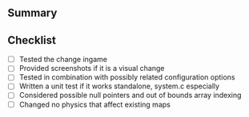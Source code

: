 ## Summary

<!-- What is the motivation for the changes of this pull request -->

## Checklist

- [ ] Tested the change ingame
- [ ] Provided screenshots if it is a visual change
- [ ] Tested in combination with possibly related configuration options
- [ ] Written a unit test if it works standalone, system.c especially
- [ ] Considered possible null pointers and out of bounds array indexing
- [ ] Changed no physics that affect existing maps
